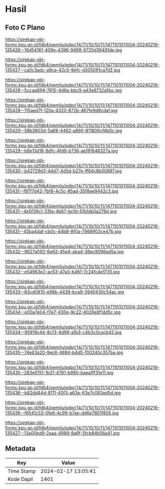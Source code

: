 # Hasil

## Foto C Plano

https://sirekap-obj-formc.kpu.go.id/fdb4/pemilu/pdpr/14/71/10/10/11/1471101011004-20240216-135426--16d54161-409e-4396-9498-9720d36491de.jpg

https://sirekap-obj-formc.kpu.go.id/fdb4/pemilu/pdpr/14/71/10/10/11/1471101011004-20240216-135427--ca0c3adc-a9ca-42c5-9efc-d305091ca7d2.jpg

https://sirekap-obj-formc.kpu.go.id/fdb4/pemilu/pdpr/14/71/10/10/11/1471101011004-20240216-135428--5ccaa894-7615-4d6a-bbc9-a43e9732a5bc.jpg

https://sirekap-obj-formc.kpu.go.id/fdb4/pemilu/pdpr/14/71/10/10/11/1471101011004-20240216-135428--115aed7f-120a-4320-872b-467fe9d9cdaf.jpg

https://sirekap-obj-formc.kpu.go.id/fdb4/pemilu/pdpr/14/71/10/10/11/1471101011004-20240216-135429--58b3803d-5a69-4462-a890-811806cf4b0c.jpg

https://sirekap-obj-formc.kpu.go.id/fdb4/pemilu/pdpr/14/71/10/10/11/1471101011004-20240216-135429--b6e13d18-8dfc-4fd9-b736-ae181648327a.jpg

https://sirekap-obj-formc.kpu.go.id/fdb4/pemilu/pdpr/14/71/10/10/11/1471101011004-20240216-135430--b42729d3-44d7-4d5d-b27e-ff64c8b00897.jpg

https://sirekap-obj-formc.kpu.go.id/fdb4/pemilu/pdpr/14/71/10/10/11/1471101011004-20240216-135431--f97f7d42-7bf8-4c5c-85ad-35f8ee9442c3.jpg

https://sirekap-obj-formc.kpu.go.id/fdb4/pemilu/pdpr/14/71/10/10/11/1471101011004-20240216-135431--4e5f39c1-33fa-4b67-bcfd-51bfdb0a276d.jpg

https://sirekap-obj-formc.kpu.go.id/fdb4/pemilu/pdpr/14/71/10/10/11/1471101011004-20240216-135431--45ba4daf-cb0c-44b8-8f0a-7968903ce47b.jpg

https://sirekap-obj-formc.kpu.go.id/fdb4/pemilu/pdpr/14/71/10/10/11/1471101011004-20240216-135432--9627a092-6e62-45e4-aba4-36ec9096ed5a.jpg

https://sirekap-obj-formc.kpu.go.id/fdb4/pemilu/pdpr/14/71/10/10/11/1471101011004-20240216-135432--e54963e2-ac53-47a3-b461-7c24fc4e1735.jpg

https://sirekap-obj-formc.kpu.go.id/fdb4/pemilu/pdpr/14/71/10/10/11/1471101011004-20240216-135433--83cd0810-e98b-4439-bca9-3940430c54ac.jpg

https://sirekap-obj-formc.kpu.go.id/fdb4/pemilu/pdpr/14/71/10/10/11/1471101011004-20240216-135434--e00a7e04-f7e7-430e-9c22-4028e8f1dd5c.jpg

https://sirekap-obj-formc.kpu.go.id/fdb4/pemilu/pdpr/14/71/10/10/11/1471101011004-20240216-135434--95919c44-8c13-4d99-a1b3-c4b3c0cacb42.jpg

https://sirekap-obj-formc.kpu.go.id/fdb4/pemilu/pdpr/14/71/10/10/11/1471101011004-20240216-135435--74e63a20-9ec6-4884-b4d5-f00240c357ba.jpg

https://sirekap-obj-formc.kpu.go.id/fdb4/pemilu/pdpr/14/71/10/10/11/1471101011004-20240216-135435--283e5151-1b21-4761-b980-baea1ff31e11.jpg

https://sirekap-obj-formc.kpu.go.id/fdb4/pemilu/pdpr/14/71/10/10/11/1471101011004-20240216-135436--b82dd44d-8111-40f3-a63e-63e7c083ed5d.jpg

https://sirekap-obj-formc.kpu.go.id/fdb4/pemilu/pdpr/14/71/10/10/11/1471101011004-20240216-135436--f8541c53-0fe6-4c99-b7ae-dd6e7801f805.jpg

https://sirekap-obj-formc.kpu.go.id/fdb4/pemilu/pdpr/14/71/10/10/11/1471101011004-20240216-135427--13a00bd9-2aaa-4989-8a6f-5fcb84b56a41.jpg


## Metadata

| Key        | Value               |
| ---------- | ------------------- |
| Time Stamp | 2024-02-17 13:05:41 |
| Kode Dapil | 1401                |



